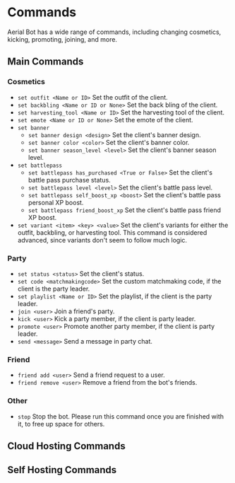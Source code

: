 # Commands
Aerial Bot has a wide range of commands, including changing cosmetics, kicking, promoting, joining, and more.

## Main Commands
### Cosmetics
- `set outfit <Name or ID>` Set the outfit of the client.
- `set backbling <Name or ID or None>` Set the back bling of the client.
- `set harvesting_tool <Name or ID>` Set the harvesting tool of the client.
- `set emote <Name or ID or None>` Set the emote of the client.
- `set banner`
	- `set banner design <design>` Set the client's banner design.
	- `set banner color <color>` Set the client's banner color.
	- `set banner season_level <level>` Set the client's banner season level.
- `set battlepass`
	- `set battlepass has_purchased <True or False>` Set the client's battle pass purchase status.
	- `set battlepass level <level>` Set the client's battle pass level.
	- `set battlepass self_boost_xp <boost>` Set the client's battle pass personal XP boost.
	- `set battlepass friend_boost_xp` Set the client's battle pass friend XP boost.
- `set variant <item> <key> <value>` Set the client's variants for either the outfit, backbling, or harvesting tool. This command is considered advanced, since variants don't seem to follow much logic.

### Party
- `set status <status>` Set the client's status.
- `set code <matchmakingcode>` Set the custom matchmaking code, if the client is the party leader.
- `set playlist <Name or ID>` Set the playlist, if the client is the party leader.
- `join <user>` Join a friend's party.
- `kick <user>` Kick a party member, if the client is party leader.
- `promote <user>` Promote another party member, if the client is party leader.
- `send <message>` Send a message in party chat.

### Friend
- `friend add <user>` Send a friend request to a user.
- `friend remove <user>` Remove a friend from the bot's friends.

### Other
- `stop` Stop the bot. Please run this command once you are finished with it, to free up space for others.

## Cloud Hosting Commands

## Self Hosting Commands